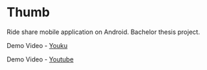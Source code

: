 Thumb
=====

Ride share mobile application on Android. Bachelor thesis project.

Demo Video - [Youku](http://v.youku.com/v_show/id_XNjA3OTMzMDM2.html)

Demo Video - [Youtube](http://youtu.be/eXliV3sRoHI)
